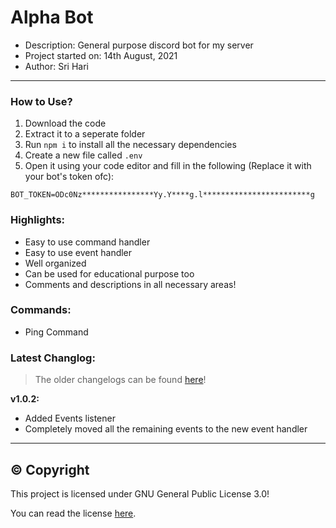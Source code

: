 # Alpha Bot
* Description: General purpose discord bot for my server
* Project started on: 14th August, 2021
* Author: Sri Hari

-------

### How to Use?
1. Download the code
2. Extract it to a seperate folder
3. Run `npm i` to install all the necessary dependencies
4. Create a new file called `.env`
5. Open it using your code editor and fill in the following (Replace it with your bot's token ofc):
```
BOT_TOKEN=ODc0Nz****************Yy.Y****g.l************************g
```

### Highlights:
- Easy to use command handler
- Easy to use event handler
- Well organized
- Can be used for educational purpose too
- Comments and descriptions in all necessary areas!

### Commands:
- Ping Command

### Latest Changlog:
> The older changelogs can be found [here](https://github.com/SriHari-15/Alpha-Bot/blob/master/Changelog.md)!

**v1.0.2:**
- Added Events listener
- Completely moved all the remaining events to the new event handler

-----

## ©️ Copyright
This project is licensed under GNU General Public License 3.0!

You can read the license [here](https://github.com/SriHari-15/Alpha-Bot/blob/master/LICENSE.md).
